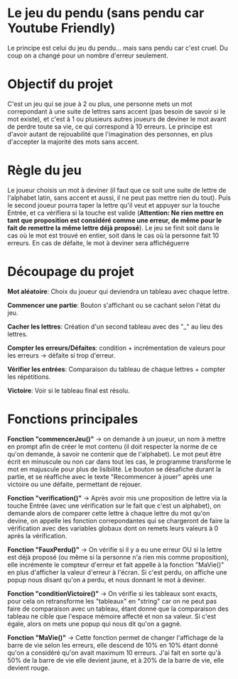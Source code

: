 # Le jeu du pendu (sans pendu car Youtube Friendly)

Le principe est celui du jeu du pendu... mais sans pendu car c'est cruel. Du coup on a changé pour un nombre d'erreur seulement.

# Objectif du projet
C'est un jeu qui se joue à 2 ou plus, une personne mets un mot correpondant à une suite de lettres sans accent (pas besoin de savoir si le mot existe), et c'est à 1 ou plusieurs autres joueurs de deviner le mot avant de perdre toute sa vie, ce qui correspond à 10 erreurs. Le principe est d'avoir autant de rejouabilité que l'imagination des personnes, en plus d'accepter la majorité des mots sans accent.

# Règle du jeu
Le joueur choisis un mot à deviner (il faut que ce soit une suite de lettre de l'alphabet latin, sans accent et aussi, il ne peut pas mettre rien du tout). Puis le second joueur pourra taper la lettre qu'il veut et appuyer sur la touche Entrée, et ca vérifiera si la touche est valide (**Attention: Ne rien mettre en tant que proposition est considéré comme une erreur, de même pour le fait de remettre la même lettre déjà proposé**). Le jeu se finit soit dans le cas où le mot est trouvé en entier, soit dans le cas où la personne fait 10 erreurs. En cas de défaite, le mot à deviner sera affichéguerre

# Découpage du projet
**Mot aléatoire**: Choix du joueur qui deviendra un tableau avec chaque lettre.

**Commencer une partie**: Bouton s'affichant ou se cachant selon l'état du jeu.

**Cacher les lettres**: Création d'un second tableau avec des "_" au lieu des lettres.

**Compter les erreurs/Défaites**: condition + incrémentation de valeurs pour les erreurs -> défaite si trop d'erreur.

**Vérifier les entrées**: Comparaison du tableau de chaque lettres + compter les répétitions.

**Victoire**: Voir si le tableau final est résolu.

# Fonctions principales
**Fonction "commencerJeu()"** -> on demande à un joueur, un nom à mettre en prompt afin de créer le mot contenu (il doit respecter la norme de ce qu'on demande, à savoir ne contenir que de l'alphabet). Le mot peut être écrit en minuscule ou non car dans tout les cas, le programme transforme le mot en majuscule pour plus de lisibilité. Le bouton se désafiche durant la partie, et se réaffiche avec le texte "Recommencer à jouer" après une victoire ou une défaite, permettant de rejouer.

**Fonction "verification()"** -> Après avoir mis une proposition de lettre via la touche Entrée (avec une vérification sur le fait que c'est un alphabet), on demande alors de comparer cette lettre à chaque lettre du mot qu'on devine, on appelle les fonction correpondantes qui se chargeront de faire la vérification avec des variables globaux dont on remets leurs valeurs à 0 après la vérification.

**Fonction "FauxPerdu()"** -> On vérifie si il y a eu une erreur OU si la lettre est déjà proposé (ou même si la personne n'a rien mis comme proposition), elle incrémente le compteur d'erreur et fait appelle à la fonction "MaVie()" en plus d'afficher la valeur d'erreur à l'écran. Si c'est perdu, on affiche une popup nous disant qu'on a perdu, et nous donnant le mot à deviner.

**Fonction "conditionVictoire()"** -> On vérifie si les tableaux sont exacts, pour cela on retransforme les "tableaux" en "string" car on ne peut pas faire de comparaison avec un tableau, étant donné que la comparaison des tableau ne cible que l'espace mémoire affecté et non sa valeur. Si c'est égale, alors on mets une popup qui nous dit qu'on a gagné.

**Fonction "MaVie()"** -> Cette fonction permet de changer l'affichage de la barre de vie selon les erreurs, elle descend de 10% en 10% étant donné qu'on a considéré qu'on avait maximum 10 erreurs. J'ai fait en sorte qu'à 50% de la barre de vie elle devient jaune, et à 20% de la barre de vie, elle devient rouge.
